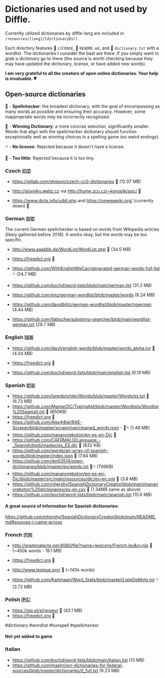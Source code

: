 # Dictionaries used and not used by Diffle.

Currently utilized dictionaries by diffle-lang are included in `/resources/[lang]/[dictionaryDir]`.

Each directory features 🧾 `LICENSE`, 🧾 `README.md`, and 🧾 `dictionary.txt` with a wordlist. The dictionaries I consider the best are there. If you simply want to grab a dictionary go to there (the source is worth checking because they may have updated the dictionary, license, or have added new words).

**I am very grateful to all the creators of open online dictionaries. Your help is invaluable. 💗**

## Open-source dictionaries

📔 - **Spellchecker**: the broadest dictionary, with the goal of encompassing as many words as possible and ensuring their accuracy. However, some inappropriate words may be incorrectly recognized.

🎯 - **Winning Dictionary**: a more concise selection, significantly smaller. Words that align with the spellchecker dictionary should function exceptionally well as winning choices in a spelling game (no weird endings).

🃏 - **No license**: Rejected because it doesn't have a license.

📄 - **Too little**: Rejected because it is too tiny.

### Czech 🇨🇿 
- https://gitlab.com/strepon/czech-cc0-dictionaries 📔 (12.07 MB)
- http://slovniky.webz.cz via http://home.zcu.cz/~konopik/ppc/ 🎯

- https://www.dicts.info/uddl.php and https://omegawiki.org/ (currently down) 📄 

### German 🇩🇪
The current German spellchecker is based on words from Wikipedia articles (likely gathered before 2018). It works okay, but the words may be too specific.

- http://www.aaabbb.de/WordList/WordList.php 📔 (34.5 MB)
- https://freedict.org 🎯

- https://github.com/WithEnglishWeCan/generated-german-words-full-list 🃏 (24.7 MB)
- https://github.com/kochd/word-lists/blob/main/german.list (31.3 MB)
- https://github.com/enz/german-wordlist/blob/master/words (8.24 MB)
- https://github.com/davidblitz/german-wordlist/blob/master/ngerman (4.44 MB)
- https://github.com/fabischw/substring-searcher/blob/main/wordlist-german.txt (28.7 MB)

### English 🇬🇧
- https://github.com/dwyl/english-words/blob/master/words_alpha.txt 📔 (4.04 MB)
- https://freedict.org 🎯

- https://github.com/kochd/word-lists/blob/main/english.list (6.19 MB)

### Spanish 🇪🇸
- https://github.com/lorenbrichter/Words/blob/master/Words/es.txt 📔 (6.73 MB)
- https://github.com/ManiacDC/TypingAid/blob/master/Wordlists/Wordlist%20Spanish.txt 📔 (850KB)
- https://freedict.org 🎯
- https://github.com/Alex44lel/RAE-Scraper/blob/master/scrapy/rae/cleaned_words.json - 📄🃏 (1.48 MB)
- https://github.com/mananoreboton/en-es-en-Dic 📄
- https://github.com/CAERMALO/Language_-_Spanish/blob/master/es_ES.dic 📄 (832 KB)
- https://github.com/words/an-array-of-spanish-words/blob/master/index.json 📄 (7.94 MB)
- https://github.com/dm03514/open-dictionaries/blob/master/es/words.txt 📄🃏 (706KB)
- https://github.com/mananoreboton/en-es-en-Dic/blob/master/src/main/resources/dic/es-en.xml 📄 (3.8 MB)
- https://github.com/nhershy/SpanishDictionaryCreator/blob/main/mananoreboton%20dictionaries/es-en.csv 📄 (1.34MB same as above)
- https://github.com/kochd/word-lists/blob/main/spanish.list (15.6 MB)

#### A great source of information for Spanish dictionaries:
https://github.com/nhershy/SpanishDictionaryCreator/blob/main/README.md#sources-i-came-across

### French 🇫🇷
- http://grammalecte.net:8080/file?name=lexicons/French.lex&ci=tip 📔 (~450k words - 19.1 MB)
- https://freedict.org 🎯
- http://www.lexique.org/ 🎯 (~140k words)

- https://github.com/Kartmaan/Word_Stats/blob/master/ListeDeMots.txt 🃏 (3.72 MB)

### Polish 🇵🇱
- https://sjp.pl/sl/growy/ 📔 (43.1 MB)
- https://freedict.org 🎯

#dictionary #wordlist #hunspell #spellchecker

#### Not yet added to game

### Italian
- https://github.com/kochd/word-lists/blob/main/italian.list (13 MB)
- https://github.com/maehr/ocr-dictionaries-for-federal-sources/blob/master/dictionaries/it_full.txt (9.23 MB)